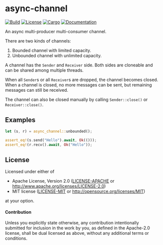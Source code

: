 # async-channel

[![Build](https://github.com/smol-rs/async-channel/workflows/Build%20and%20test/badge.svg)](
https://github.com/smol-rs/async-channel/actions)
[![License](https://img.shields.io/badge/license-Apache--2.0_OR_MIT-blue.svg)](
https://github.com/smol-rs/async-channel)
[![Cargo](https://img.shields.io/crates/v/async-channel.svg)](
https://crates.io/crates/async-channel)
[![Documentation](https://docs.rs/async-channel/badge.svg)](
https://docs.rs/async-channel)

An async multi-producer multi-consumer channel.

There are two kinds of channels:

1. Bounded channel with limited capacity.
2. Unbounded channel with unlimited capacity.

A channel has the `Sender` and `Receiver` side. Both sides are cloneable and can be shared
among multiple threads.

When all `Sender`s or all `Receiver`s are dropped, the channel becomes closed. When a
channel is closed, no more messages can be sent, but remaining messages can still be received.

The channel can also be closed manually by calling `Sender::close()` or
`Receiver::close()`.

## Examples

```rust
let (s, r) = async_channel::unbounded();

assert_eq!(s.send("Hello").await, Ok(()));
assert_eq!(r.recv().await, Ok("Hello"));
```

## License

Licensed under either of

 * Apache License, Version 2.0 ([LICENSE-APACHE](LICENSE-APACHE) or http://www.apache.org/licenses/LICENSE-2.0)
 * MIT license ([LICENSE-MIT](LICENSE-MIT) or http://opensource.org/licenses/MIT)

at your option.

#### Contribution

Unless you explicitly state otherwise, any contribution intentionally submitted
for inclusion in the work by you, as defined in the Apache-2.0 license, shall be
dual licensed as above, without any additional terms or conditions.
